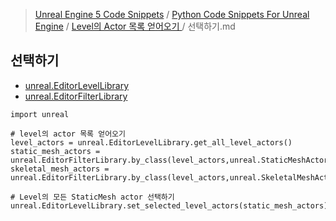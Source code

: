 > [Unreal Engine 5 Code Snippets](../../README.md) / [Python Code Snippets For Unreal Engine](../README.md) / [Level의 Actor 목록 얻어오기 ](README.md) /  선택하기.md
##  선택하기
* [unreal.EditorLevelLibrary](https://docs.unrealengine.com/5.3/en-US/PythonAPI/class/EditorLevelLibrary.html#unreal.EditorLevelLibrary)
* [unreal.EditorFilterLibrary](https://docs.unrealengine.com/5.3/en-US/PythonAPI/class/EditorFilterLibrary.html#unreal.EditorFilterLibrary)


```
import unreal
 
# level의 actor 목록 얻어오기
level_actors = unreal.EditorLevelLibrary.get_all_level_actors()
static_mesh_actors = unreal.EditorFilterLibrary.by_class(level_actors,unreal.StaticMeshActor)
skeletal_mesh_actors = unreal.EditorFilterLibrary.by_class(level_actors,unreal.SkeletalMeshActor)
 
# Level의 모든 StaticMesh actor 선택하기
unreal.EditorLevelLibrary.set_selected_level_actors(static_mesh_actors)
```